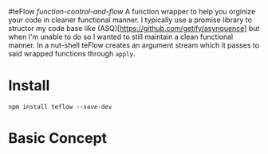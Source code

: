 #teFlow _function-control-and-flow_
A function wrapper to help you orginize your code in cleaner functional manner. I typically use a promise library to structor my code base like (ASQ)[https://github.com/getify/asynquence] but when I'm unable to do so I wanted to still maintain a clean functional manner. In a nut-shell teFlow creates an argument stream which it passes to said wrapped functions through `apply`. 

# Install

```
npm install teflow --save-dev
```



# Basic Concept
```js
```
